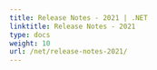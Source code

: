 ```yaml
---
title: Release Notes - 2021 | .NET
linktitle: Release Notes - 2021
type: docs
weight: 10
url: /net/release-notes-2021/
---
```



